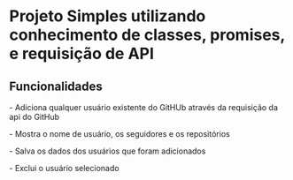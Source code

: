 <h1>Projeto Simples utilizando conhecimento de classes, promises, e requisição de API</h1>
<h2>Funcionalidades</h2>
<p>- Adiciona qualquer usuário existente do GitHUb através da requisição da api do GitHub</p>
<p>- Mostra o nome de usuário, os seguidores e os repositórios</p>
<p>- Salva os dados dos usuários que foram adicionados</p>
<p>- Exclui o usuário selecionado</p>
